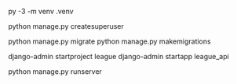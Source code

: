 py -3 -m venv .venv

python manage.py createsuperuser

python manage.py migrate
python manage.py makemigrations

django-admin startproject league
django-admin startapp league_api

python manage.py runserver